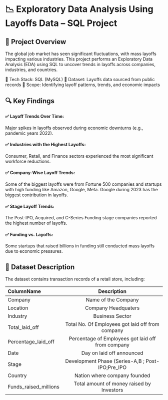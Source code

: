 # 📉 Exploratory Data Analysis Using Layoffs Data – SQL Project

## 🚀 Project Overview
The global job market has seen significant fluctuations, with mass layoffs impacting various industries. This project performs an Exploratory Data Analysis (EDA) using SQL to uncover trends in layoffs across companies, industries, and countries.

🔹 Tech Stack: SQL (MySQL)
🔹 Dataset: Layoffs data sourced from public records
🔹 Scope: Identifying layoff patterns, trends, and economic impacts

## 🔍 Key Findings
#### ✅ Layoff Trends Over Time:

Major spikes in layoffs observed during economic downturns (e.g., pandemic years 2022).
#### ✅ Industries with the Highest Layoffs:

Consumer, Retail, and Finance sectors experienced the most significant workforce reductions.
#### ✅ Company-Wise Layoff Trends:

Some of the biggest layoffs were from Fortune 500 companies and startups with high funding like Amazon, Google, Meta.
Google during 2023 has the biggest contribution in layoffs.
#### ✅ Stage Layoff Trends:

The Post-IPO, Acquired, and C-Series Funding stage companies reported the highest number of layoffs.
#### ✅ Funding vs. Layoffs:

Some startups that raised billions in funding still conducted mass layoffs due to economic pressures.

## 📂 Dataset Description
The dataset contains transaction records of a retail store, including:


  | ColumnName | Description |
|:----------|:-----------:|
| Company	     |  Name of the Company     | 
| Location      |  Company Headquaters       | 
| Industry	     |  Business Sector    | 
| Total_laid_off    | Total No. Of Employees got laid off from company      | 
| Percentage_laid_off	     |  Percentage of Employees got laid off from company    | 
| Date      |  Day on laid off announced       | 
| Stage	     |   Development Phase (Series-A,B ; Post-IPO;Pre_IPO    | 
| Country     |  Nation where company founded       | 
| Funds_raised_millions	     | Total amount of money raised by Investors    | 



